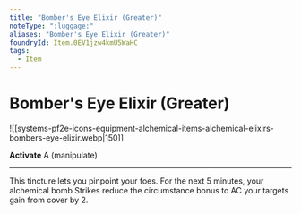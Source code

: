```yaml
---
title: "Bomber's Eye Elixir (Greater)"
noteType: ":luggage:"
aliases: "Bomber's Eye Elixir (Greater)"
foundryId: Item.0EV1jzw4kmU5WaHC
tags:
  - Item
---
```


# Bomber's Eye Elixir (Greater)
![[systems-pf2e-icons-equipment-alchemical-items-alchemical-elixirs-bombers-eye-elixir.webp|150]]

**Activate** A (manipulate)

* * *

This tincture lets you pinpoint your foes. For the next 5 minutes, your alchemical bomb Strikes reduce the circumstance bonus to AC your targets gain from cover by 2.
